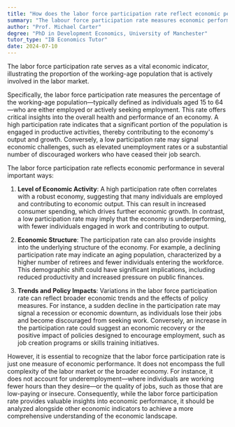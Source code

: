 ```yaml
---
title: "How does the labor force participation rate reflect economic performance?"
summary: "The labour force participation rate measures economic performance by showing the percentage of the working-age population that is actively involved in the labour market."
author: "Prof. Michael Carter"
degree: "PhD in Development Economics, University of Manchester"
tutor_type: "IB Economics Tutor"
date: 2024-07-10
---
```


The labor force participation rate serves as a vital economic indicator, illustrating the proportion of the working-age population that is actively involved in the labor market.

Specifically, the labor force participation rate measures the percentage of the working-age population—typically defined as individuals aged $15$ to $64$—who are either employed or actively seeking employment. This rate offers critical insights into the overall health and performance of an economy. A high participation rate indicates that a significant portion of the population is engaged in productive activities, thereby contributing to the economy's output and growth. Conversely, a low participation rate may signal economic challenges, such as elevated unemployment rates or a substantial number of discouraged workers who have ceased their job search.

The labor force participation rate reflects economic performance in several important ways:

1. **Level of Economic Activity**: A high participation rate often correlates with a robust economy, suggesting that many individuals are employed and contributing to economic output. This can result in increased consumer spending, which drives further economic growth. In contrast, a low participation rate may imply that the economy is underperforming, with fewer individuals engaged in work and contributing to output.

2. **Economic Structure**: The participation rate can also provide insights into the underlying structure of the economy. For example, a declining participation rate may indicate an aging population, characterized by a higher number of retirees and fewer individuals entering the workforce. This demographic shift could have significant implications, including reduced productivity and increased pressure on public finances.

3. **Trends and Policy Impacts**: Variations in the labor force participation rate can reflect broader economic trends and the effects of policy measures. For instance, a sudden decline in the participation rate may signal a recession or economic downturn, as individuals lose their jobs and become discouraged from seeking work. Conversely, an increase in the participation rate could suggest an economic recovery or the positive impact of policies designed to encourage employment, such as job creation programs or skills training initiatives.

However, it is essential to recognize that the labor force participation rate is just one measure of economic performance. It does not encompass the full complexity of the labor market or the broader economy. For instance, it does not account for underemployment—where individuals are working fewer hours than they desire—or the quality of jobs, such as those that are low-paying or insecure. Consequently, while the labor force participation rate provides valuable insights into economic performance, it should be analyzed alongside other economic indicators to achieve a more comprehensive understanding of the economic landscape.
    